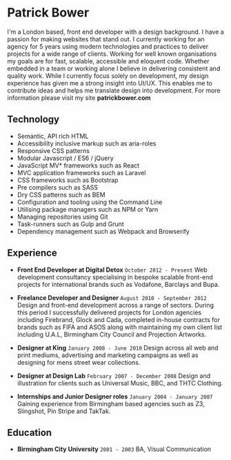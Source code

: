 # Patrick Bower

I'm a London based, front end developer with a design background. I have a passion for making websites that stand out. I currently working for an agency for 5 years using modern technologies and practices to deliver projects for a wide range of clients. Working for well known organisations my goals are for fast, scalable, accessible and eloquent code. Whether embedded in a team or working alone I believe in delivering consistent and quality work. While I currently focus solely on development, my design experience has given me a strong insight into UI/UX. This enables me to contribute ideas and helps me translate design into development. For more information please visit my site **patrickbower.com**

## Technology
- Semantic, API rich HTML
- Accessibility inclusive markup such as aria-roles
- Responsive CSS patterns
- Modular Javascript / ES6 / jQuery
- JavaScript MV* frameworks such as React
- MVC application frameworks such as Laravel
- CSS frameworks such as Bootstrap
- Pre compilers such as SASS
- Dry CSS patterns such as BEM
- Configuration and tooling using the Command Line
- Utilising package managers such as NPM or Yarn
- Managing repositories using Git
- Task-runners such as Gulp and Grunt
- Dependency management such as Webpack and Browserify

## Experience
- **Front End Developer at Digital Detox**
   `October 2012 - Present`
   Web development consultancy specialising in bespoke scalable front-end projects for international brands such as Vodafone, Barclays and Bupa.

- **Freelance Developer and Designer**
   `August 2010 - September 2012`
   Design and front-end development across a range of sectors. During this period I successfully delivered projects for London agencies including Firebrand, Glock and Cada, completed in-house contracts for brands such as FIFA and ASOS along with maintaining my own client list including U.A.L, Birmingham City Council and Projection Artworks.

- **Designer at King**
   `January 2008 - June 2010`
   Design across all web and print mediums, advertising and marketing campaigns as well as designing for mens street wear collections.

- **Designer at Design Lab**
   `February 2007 - December 2008`
   Design and illustration for clients such as Universal Music, BBC, and THTC Clothing.

- **Internships and Junior Designer roles**
   `January 2004 - January 2007`
   Gaining experience from Birmingham based agencies such as Z3, Slingshot, Pin Stripe and TakTak.

## Education
- **Birmingham City University**
   `2001 - 2003`
   BA, Visual Communication
